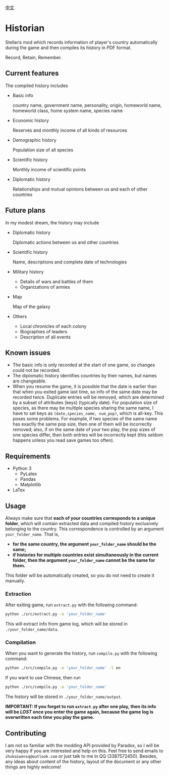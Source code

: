 [中文](介绍.md)
# Historian
Stellaris mod which records information of player's country automatically during the game and then compiles its history in PDF format.

Record, Retain, Remember.

## Current features
The compiled history includes
+ Basic info

   country name, government name, personality, origin, homeworld name, homeworld class, home system name, species name
+ Economic history

  Reserves and monthly income of all kinds of resources
+ Demographic history
  
  Population size of all species
+ Scientific history

  Monthly income of scientific points
+ Diplomatic history
  
  Relationships and mutual opinions between us and each of other countries

## Future plans
In my modest dream, the history may include
+ Diplomatic history
  
  Diplomatic actions between us and other countries
+ Scientific history
  
  Name, descriptions and complete date of technologies
+ Military history
  - Details of wars and battles of them
  - Organizations of armies
+ Map
  
  Map of the galaxy
+ Others
  - Local chronicles of each colony
  - Biographies of leaders
  - Description of all events

## Known issues
+ The basic info is only recorded at the start of one game, so changes could not be recorded.
+ The diplomatic history identifies countries by their names, but names are changeable.
+ When you resume the game, it is possible that the date is earlier than that when you exited game last time, so info of the same date may be recorded twice. Duplicate entries will be removed, which are determined by a subset of attributes (keys) (typically date). For population size of species, as there may be multiple species sharing the same name, I have to set keys as `(date,species_name, num_pop)`, which is all-key. This poses some problems. For example, if two species of the same name has exactly the same pop size, then one of them will be incorrectly removed; also, if on the same date of your two play, the pop sizes of one species differ, then both entries will be incorrectly kept (this seldom happens unless you read save games too often).

## Requirements
+ Python 3
  - PyLatex
  - Pandas
  - Matplotlib
+ LaTex
  
## Usage
Always make sure that **each of your countries corresponds to a unique folder**, which will contain extracted data and compiled history exclusively belonging to the country. This correspondence is controlled by an argument `your_folder_name`. That is, 
+ **for the same country, the argument `your_folder_name` should be the same;**
+ **if histories for multiple countries exist simultaneously in the current folder, then the argument `your_folder_name` cannot be the same for them.**

This folder will be automatically created, so you do not need to create it manually.
### Extraction
After exiting game, run `extract.py` with the following command:
```sh
python ./src/extract.py -o 'your_folder_name'
```
This will extract info from game log, which will be stored in `./your_folder_name/data`.
### Compilation
When you want to generate the history, run `compile.py` with the following command:
```sh
python ./src/compile.py -o 'your_folder_name' -l en
```
If you want to use Chinese, then run
```sh
python ./src/compile.py -o 'your_folder_name'
```
The history will be stored in `./your_folder_name/output`.

**IMPORTANT: If you forget to run `extract.py` after one play, then its info will be _LOST_ once you enter the game again, because the game log is overwritten each time you play the game.**

## Contributing
I am not so familiar with the modding API provided by Paradox, so I will be very happy if you are interested and help on this. Feel free to send emails to `zhukaiwensq@outlook.com` or just talk to me in QQ (3387572450). Besides, any ideas about content of the history, layout of the document or any other things are highly welcome!
